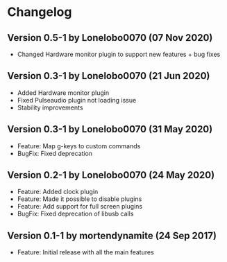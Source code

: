 # Changelog

## Version 0.5-1 by Lonelobo0070 (07 Nov 2020)
* Changed Hardware monitor plugin to support new features + bug fixes

## Version 0.3-1 by Lonelobo0070 (21 Jun 2020)
* Added Hardware monitor plugin
* Fixed Pulseaudio plugin not loading issue
* Stability improvements

## Version 0.3-1 by Lonelobo0070 (31 May 2020)
  * Feature: Map g-keys to custom commands
  * BugFix: Fixed deprecation

## Version 0.2-1 by Lonelobo0070 (24 May 2020)
  * Feature: Added clock plugin
  * Feature: Made it possible to disable plugins
  * Feature: Add support for full screen plugins
  * BugFix: Fixed deprecation of libusb calls

## Version 0.1-1 by mortendynamite (24 Sep 2017)
 * Feature: Initial release with all the main features
